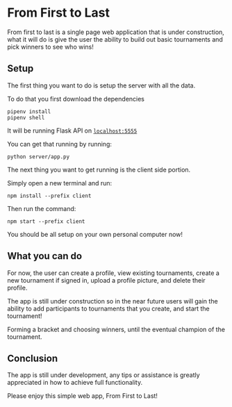 # From First to Last

From first to last is a single page web application that is under construction, what it will do is give the user the ability to build out basic tournaments and pick winners to see who wins!

## Setup

The first thing you want to do is setup the server with all the data.

To do that you first download the dependencies

```console
pipenv install
pipenv shell
```

It will be running Flask API on [`localhost:5555`](http://localhost:5555)

You can get that running by running:

```console
python server/app.py
```

The next thing you want to get running is the client side portion.

Simply open a new terminal and run:

```console
npm install --prefix client
```

Then run the command:

```console
npm start --prefix client
```

You should be all setup on your own personal computer now!

## What you can do

For now, the user can create a profile, view existing tournaments, create a new tournament if signed in, upload a profile picture, and delete their profile.

The app is still under construction so in the near future users will gain the ability to add participants to tournaments that you create, and start the tournament!

Forming a bracket and choosing winners, until the eventual champion of the tournament.

## Conclusion

The app is still under development, any tips or assistance is greatly appreciated in how to achieve full functionality.

Please enjoy this simple web app, From First to Last!